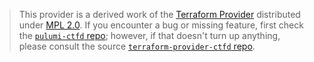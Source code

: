 > This provider is a derived work of the [Terraform Provider](https://github.com/ctfer-io/terraform-provider-ctfd)
> distributed under [MPL 2.0](https://www.mozilla.org/en-US/MPL/2.0/). If you encounter a bug or missing feature,
> first check the [`pulumi-ctfd` repo](https://github.com/ctfer-io/pulumi-ctfd/issues); however, if that doesn't turn up anything,
> please consult the source [`terraform-provider-ctfd` repo](https://github.com/ctfer-io/terraform-provider-ctfd/issues).